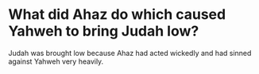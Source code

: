 # What did Ahaz do which caused Yahweh to bring Judah low?

Judah was brought low because Ahaz had acted wickedly and had sinned against Yahweh very heavily. 